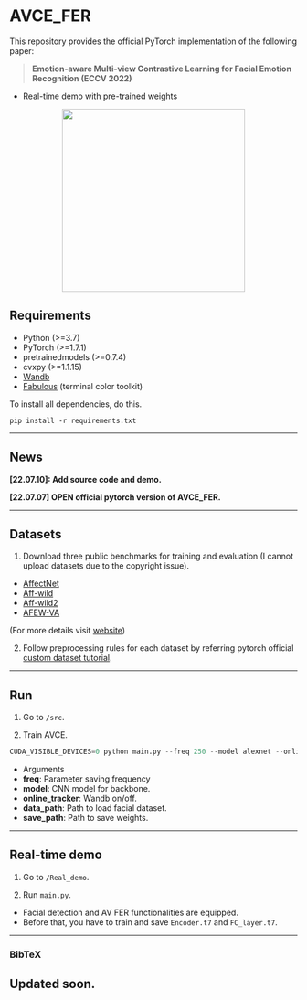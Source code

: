 # AVCE_FER
This repository provides the official PyTorch implementation of the following paper:

> **Emotion-aware Multi-view Contrastive Learning for Facial Emotion Recognition (ECCV 2022)**<br>

- Real-time demo with pre-trained weights
<p align="center">
<img src="https://github.com/kdhht2334/AVCE_FER/blob/main/AVCE_DEMO/AVCE_demo_vid.gif" height="320"/>
</p>

## Requirements

- Python (>=3.7)
- PyTorch (>=1.7.1)
- pretrainedmodels (>=0.7.4)
- cvxpy (>=1.1.15)
- [Wandb](https://wandb.ai/)
- [Fabulous](https://github.com/jart/fabulous) (terminal color toolkit)

To install all dependencies, do this.

```
pip install -r requirements.txt
```

-------

## News

__[22.07.10]: Add source code and demo.__

__[22.07.07] OPEN official pytorch version of AVCE_FER.__

-------

## Datasets

1. Download three public benchmarks for training and evaluation (I cannot upload datasets due to the copyright issue).

  - [AffectNet](http://mohammadmahoor.com/affectnet/)
  - [Aff-wild](https://ibug.doc.ic.ac.uk/resources/first-affect-wild-challenge/) 
  - [Aff-wild2](https://ibug.doc.ic.ac.uk/resources/aff-wild2/)
  - [AFEW-VA](https://ibug.doc.ic.ac.uk/resources/afew-va-database/)
 
 (For more details visit [website](https://ibug.doc.ic.ac.uk/))

2. Follow preprocessing rules for each dataset by referring pytorch official [custom dataset tutorial](https://pytorch.org/tutorials/beginner/data_loading_tutorial.html).

-------

## Run

1. Go to `/src`.

2. Train AVCE.

```python
CUDA_VISIBLE_DEVICES=0 python main.py --freq 250 --model alexnet --online_tracker 1 --data_path <data_path> --save_path <save_path>
```

- Arguments
 - __freq__: Parameter saving frequency
 - __model__: CNN model for backbone.
 - __online_tracker__: Wandb on/off.
 - __data_path__: Path to load facial dataset.
 - __save_path__: Path to save weights.
 
 -------

## Real-time demo

1. Go to `/Real_demo`.

2. Run `main.py`.

  - Facial detection and AV FER functionalities are equipped.
  - Before that, you have to train and save `Encoder.t7` and `FC_layer.t7`.

---
### BibTeX

Updated soon.
-------
